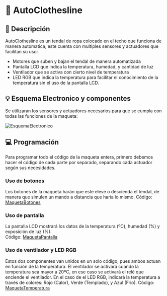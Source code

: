 # 🤖 AutoClothesline

## 📄 Descripción

AutoClothesline es un tendal de ropa colocado en el techo que funciona de manera automatica, este cuenta con multiples sensores y actuadores que facilitan su uso:

- Motores que suben y bajan el tendal de manera automatizada
- Pantalla LCD que indica la temperatura, humedad, y cantidad de luz
- Ventilador que se activa con cierto nivel de temperatura
- LED RGB que indica la temperatura para facilitar el conocimiento de la temperatura sin el uso de la pantalla LCD.

## 💡 Esquema Electronico y componentes

Se utilizaran los sensores y actuadores necesarios para que se cumpla con todas las funciones de la maqueta:

![EsquemaElectronico](https://github.com/SiploxT/AutoClothesline/assets/102182731/2975ebbe-1455-4753-9db8-1db2c21e3a8f)

## 💻 Programación

Para programar todo el código de la maqueta entera, primero debemos hacer el código de cada parte por separado, separando cada actuador según sus necesidades.

### Uso de botones

Los botones de la maqueta harán que este eleve o descienda el tendal, de manera que simulen un mando a distancia que haría lo mismo.
Código: [MaquetaBotones](https://github.com/SiploxT/AutoClothesline/blob/main/Codigos/MaquetaBotonesJoel.py)

### Uso de pantalla

La pantalla LCD mostrará los datos de la temperatura (ºC), humedad (%) y exposición de luz (%).<br/>
Código: [MaquetaPantalla](https://github.com/SiploxT/AutoClothesline/blob/main/Codigos/MaquetaPantalla.py)

### Uso de ventilador y LED RGB

Estos dos componentes van unidos en un solo código, pues ambos actuan en función de la temperatura.
El ventilador se activará cuando la temperatura sea mayor a 20ºC, en ese caso se activará el relé que enciende el ventilador.
En el caso de el LED RGB, indicará la temperatura a través de colores: Rojo (Calor), Verde (Templado), y Azul (Frio).
Código: [MaquetaTemperatura](https://github.com/SiploxT/AutoClothesline/blob/main/Codigos/MaquetaTemperatura.py)

